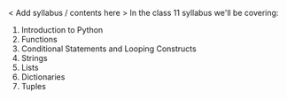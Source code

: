 < Add syllabus / contents here >
In the class 11 syllabus we'll be covering:
1. Introduction to Python
2. Functions
3. Conditional Statements and Looping Constructs
4. Strings
5. Lists
6. Dictionaries
7. Tuples
